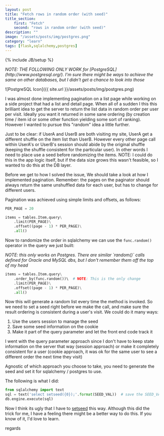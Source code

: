 ```yaml
---
layout: post
title: "Fetch rows in random order (with seed)"
title_section:
    first: "Fetch"
    second: "rows in random order (with seed)"
description: ""
image: "/assets/posts/img/postgres.png"
category: "learn"
tags: [flask,sqlalchemy,postgres]
---
```

{% include JB/setup %}


<i>
NOTE: THE FOLLOWING ONLY WORK for [PostgreSQL](http://www.postgresql.org/). I'm sure there might be ways to achieve the same on other databases, but I didn't get a chance to look into those
</i>

![PostgreSQL Icon]({{ site.url }}/assets/posts/img/postgres.png)

I was almost done implementing pagination on a list page while working on a side project that had a list and detail page. When all of a sudden I this this brilliant idea to get the server to return the list data in random order per user per visit. Ideally you want it returned in some sane ordering (by creation time / item id or some other function yielding some sort of ranking). However I wanted to pursue this "random" idea a little further.

Just to be clear: if UserA and UserB are both visiting my site, UserA get a different shuffle on the item list than UserB. However every other page call within UserA's or UserB's session should abide by the original shuffle (keeping the shuffle consistent for the particular user). In other words I need to place use a seed before randomizing the items. NOTE: I could do this in the app logic itself, but if the data size grows this wasn't feasible, so I wanted to do this at the DB layer.

Before we get to how I solved the issue, We should take a look at how I implemented pagination. Remember: the pages on the paginator should always return the same unshuffled data for each user, but has to change for different users.

Pagination was achieved using simple limits and offsets, as follows:

``` python
PER_PAGE = 20

items = tables.Item.query\
    .limit(PER_PAGE)\
    .offset((page - 1) * PER_PAGE)\
    .all()
```

Now to randomize the order in sqlalchemy we can use the `func.random()` operator in the query we just built:

<i>
NOTE: this only works on Postgres. There are similar `random()` calls defined for Oracle and MySQL dbs, but I don't remember them off the top of my head
</i>

```python
items = tables.Item.query\
    .order_by(func.random())\  # NOTE: This is the only change
    .limit(PER_PAGE)\
    .offset((page - 1) * PER_PAGE)\
    .all()
```

Now this will generate a random list every time the method is invoked. So we need to set a seed right before we make the call, and make sure the result ordering is consistent during a user's visit. We could do it many ways:

1. Use the users session to manage the seed
1. Save some seed information on the cookie
1. Make it part of the query parameter and let the front end code track it

I went with the query parameter approach since I don't have to keep state information on the server that way (session approach) or make it completely consistent for a user (cookie approach, it was ok for the same user to see a different order the next time they visit)

Agnostic of which approach you choose to take, you need to generate the seed and set it for sqlalchemy / postgres to use.

The following is what I did:

```python
from sqlalchemy import text
sql = text('select setseed({0});'.format(SEED_VAL))  # save the SEED_VAL per user/visit
db.engine.execute(sql)
```

Now I think its ugly that I have to [setseed](http://www.postgresql.org/docs/7.4/static/functions-math.html) this way. Although this did the trick for me, I have a feeling there might be a better way to do this. If you know of it, I'd love to learn.

regards
